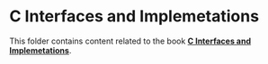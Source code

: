 # C Interfaces and Implemetations

This folder contains content related to the book [**C Interfaces and Implemetations**](https://www.oreilly.com/library/view/c-interfaces-and/9780321562807/).